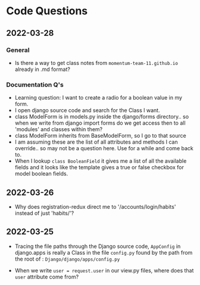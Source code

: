 # Code Questions


## 2022-03-28

### General
- Is there a way to get class notes from `momentum-team-11.github.io` already in .md format?

### Documentation Q's

- Learning question: I want to create a radio for a boolean value in my form.
- I open django source code and search for the Class I want.
- class ModelForm is in models.py inside the django/forms directory.. so when we write from django import forms do we get access then to all 'modules' and classes within them? 
- class ModelForm inherits from BaseModelForm, so I go to that source
- I am assuming these are the list of all attributes and methods I can override.. so may not be a question here.  Use for a while and come back to.
- When I lookup `class BooleanField` it gives me a list of all the available fields and it looks like the template gives a true or false checkbox for model boolean fields.

## 2022-03-26

- Why does registration-redux direct me to '/accounts/login/habits' instead of just 'habits/'?

## 2022-03-25

- Tracing the file paths through the Django source code, `AppConfig` in django.apps is really a Class in the file `config.py` found by the path from the root of : `Django/django/apps/config.py`

- When we write `user = request.user` in our view.py files, where does that `user` attribute come from?  